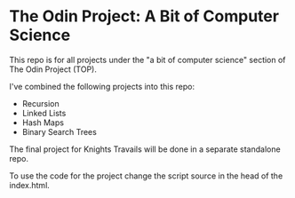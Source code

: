 # The Odin Project: A Bit of Computer Science

This repo is for all projects under the "a bit of computer science" section of The Odin Project (TOP).

I've combined the following projects into this repo:

- Recursion
- Linked Lists
- Hash Maps
- Binary Search Trees

The final project for Knights Travails will be done in a separate standalone repo.

To use the code for the project change the script source in the head of the index.html.
